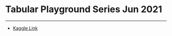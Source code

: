 # Tabular Playground Series Jun 2021

---

- [Kaggle Link](https://www.kaggle.com/c/tabular-playground-series-jun-2021)
